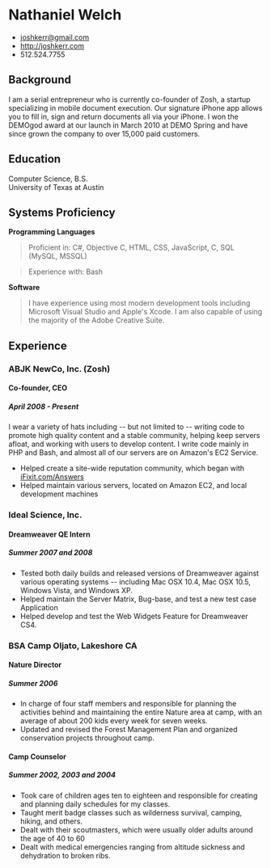 # Nathaniel Welch

 * <joshkerr@gmail.com>
 * <http://joshkerr.com>
 * 512.524.7755

## Background

I am a serial entrepreneur who is currently co-founder of Zosh, a startup specializing in mobile document execution.  Our signature iPhone app allows you to fill in, sign and return documents all via your iPhone.  I won the DEMOgod award at our launch in March 2010 at DEMO Spring and have since grown the company to over 15,000 paid customers.

## Education

Computer Science, B.S.  
University of Texas at Austin

## Systems Proficiency

**Programming Languages**

 > Proficient in:  C#, Objective C, HTML, CSS, JavaScript, C, SQL (MySQL, MSSQL)

 > Experience with: Bash

**Software**

 > I have experience using most modern development tools including Microsoft Visual Studio and Apple's Xcode. I am also capable of using the majority of the Adobe Creative Suite.

## Experience

### ABJK NewCo, Inc. (Zosh)

#### Co-founder, CEO

##### April 2008 - Present

I wear a variety of hats including -- but not limited to -- writing code to promote high quality content and a stable community, helping keep servers afloat, and working with users to develop content. I write code mainly in PHP and Bash, and almost all of our servers are on Amazon's EC2 Service. 

 * Helped create a site-wide reputation community, which began with [iFixit.com/Answers](http://ifixit.com/Answers)
 * Helped maintain various servers, located on Amazon EC2, and local development machines

### Ideal Science, Inc.

#### Dreamweaver QE Intern

##### Summer 2007 and 2008

 * Tested both daily builds and released versions of Dreamweaver against various operating systems -- including Mac OSX 10.4, Mac OSX 10.5, Windows Vista, and Windows XP.
 * Helped maintain the Server Matrix, Bug-base, and test a new test case Application
 * Helped develop and test the Web Widgets Feature for Dreamweaver CS4.

<!--
### California Polytechnic State University, San Luis Obispo CA

#### Computer Science Lab Monitor

##### Sept. 2006 to June 2007

 * Maintained printers and computers for seven labs.

### Sonoma County Information Systems Department, Santa Rosa CA

#### Intern

##### June 2005 to Sept. 2005
 
 * Built and maintained three separate websites, one dealing with unions, one system uptime web application, and one error reporting web form.
-->

### BSA Camp Oljato, Lakeshore CA

#### Nature Director

##### Summer 2006

 * In charge of four staff members and responsible for planning the activities behind and maintaining the entire Nature area at camp, with an average of about 200 kids every week for seven weeks.
 * Updated and revised the Forest Management Plan and organized conservation projects throughout camp.

#### Camp Counselor

##### Summer 2002, 2003 and 2004

 * Took care of children ages ten to eighteen and responsible for creating and planning daily schedules for my classes.
 * Taught merit badge classes such as wilderness survival, camping, hiking, and others.
 * Dealt with their scoutmasters, which were usually older adults around the age of 40 to 60
 * Dealt with medical emergencies ranging from altitude sickness and dehydration to broken ribs.


